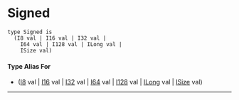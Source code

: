 # Signed

```pony
type Signed is
  (I8 val | I16 val | I32 val | 
    I64 val | I128 val | ILong val | 
    ISize val)
```

#### Type Alias For

* ([I8](builtin-I8) val | [I16](builtin-I16) val | [I32](builtin-I32) val | 
    [I64](builtin-I64) val | [I128](builtin-I128) val | [ILong](builtin-ILong) val | 
    [ISize](builtin-ISize) val)

---

